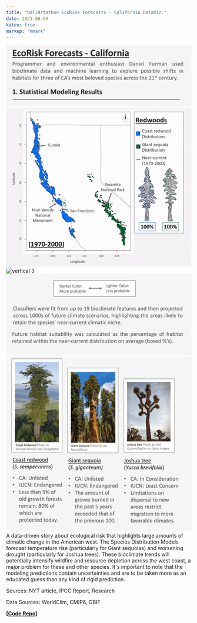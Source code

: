 ```yaml
---
title: "DAT/Artathon EcoRisk Forecasts - California DataViz."
date: 2021-08-09
katex: true
markup: "mmark"
---
```



<img src="/research-outputs/datartathon/knitted-files/ecorisk-zoo-vertical-1.png" style="border:0px;margin:0px" alt="vertical 1"/><!--
--><img src="/research-outputs/datartathon/knitted-files/ecorisk-zoo-vertical-2-faster.gif" style="border:0px;margin:0px" alt="vertical 2"/><!--
--><img src="/research-outputs/datartathon/knitted-files/ecorisk-zoo-vertical-3-faster.gif" style="border:0px;margin:0px" alt="vertical 3"/><!--
--><img src="/research-outputs/datartathon/knitted-files/ecorisk-zoo-vertical-4.png" style="border:0px;margin:0px" alt="vertical 4"/><!--
--><img src="/research-outputs/datartathon/knitted-files/ecorisk-zoo-vertical-5.png" style="border:0px;margin:0px" alt="vertical 5"/>
<br>
A data-driven story about ecological risk that highlights large amounts of climatic change in the American west. 
The Species Distribution Models forecast temperature rise (particularly for Giant sequoias) and worsening drought (particularly for Joshua trees).
These bioclimate trends will potentially intensify wildfire and resource depletion across the west coast, a major problem for these and other species. 
It's important to note that the modeling predictions contain uncertainties and are to be taken more as an educated guess than any kind of rigid prediction.

Sources: NYT article, IPCC Report, Research

Data Sources: WorldClim, CMIP6, GBIF

**[[Code Repo](https://github.com/daniel-furman/PySDMs)]**





